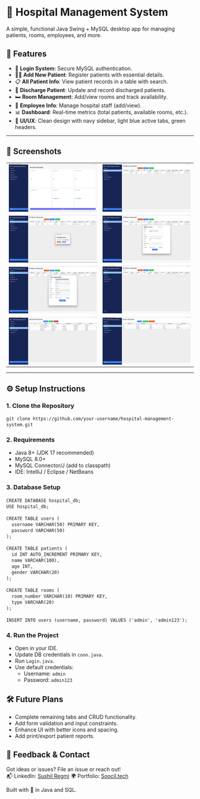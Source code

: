 # 🏥 Hospital Management System

A simple, functional Java Swing + MySQL desktop app for managing patients, rooms, employees, and more.

## 🚀 Features

*   🔐 **Login System**: Secure MySQL authentication.
*   🧑‍⚕️ **Add New Patient**: Register patients with essential details.
*   📋 **All Patient Info**: View patient records in a table with search.
*   🏥 **Discharge Patient**: Update and record discharged patients.
*   🛏 **Room Management**: Add/view rooms and track availability.
*   👥 **Employee Info**: Manage hospital staff (add/view).
*   📊 **Dashboard**: Real-time metrics (total patients, available rooms, etc.).
*   🎨 **UI/UX**: Clean design with navy sidebar, light blue active tabs, green headers.

---

## 📸 Screenshots

<table>
<tr>
<td><img src="public/Screenshots/Dashboard.png" width="100%"/></td>
<td><img src="public/Screenshots/AllPatientInfo.png" width="100%"/></td>
</tr>
<tr>
<td><img src="public/Screenshots/AllPatientInfoDischarge.png" width="100%"/></td>
<td><img src="public/Screenshots/AddPatient.png" width="100%"/></td>
</tr>
<tr>
<td><img src="public/Screenshots/DeletePatient.png" width="100%"/></td>
<td><img src="public/Screenshots/SearchedPatientList.png" width="100%"/></td>
</tr>
<tr>
<td><img src="public/Screenshots/ViewEmployees.png" width="100%"/></td>
<td><img src="public/Screenshots/ViewRooms.png" width="100%"/></td>
</tr>
</table>

---

## ⚙️ Setup Instructions

### 1\. Clone the Repository

    git clone https://github.com/your-username/hospital-management-system.git
    

### 2\. Requirements

*   Java 8+ (JDK 17 recommended)
*   MySQL 8.0+
*   MySQL Connector/J (add to classpath)
*   IDE: IntelliJ / Eclipse / NetBeans

### 3\. Database Setup

    CREATE DATABASE hospital_db;
    USE hospital_db;
    
    CREATE TABLE users (
      username VARCHAR(50) PRIMARY KEY,
      password VARCHAR(50)
    );
    
    CREATE TABLE patients (
      id INT AUTO_INCREMENT PRIMARY KEY,
      name VARCHAR(100),
      age INT,
      gender VARCHAR(20)
    );
    
    CREATE TABLE rooms (
      room_number VARCHAR(10) PRIMARY KEY,
      type VARCHAR(20)
    );
    
    INSERT INTO users (username, password) VALUES ('admin', 'admin123');
    

### 4\. Run the Project

*   Open in your IDE.
*   Update DB credentials in `conn.java`.
*   Run `Login.java`.
*   Use default credentials:
    *   Username: `admin`
    *   Password: `admin123`

## 🛠️ Future Plans

*   Complete remaining tabs and CRUD functionality.
*   Add form validation and input constraints.
*   Enhance UI with better icons and spacing.
*   Add print/export patient reports.

## 🙌 Feedback & Contact

Got ideas or issues? File an issue or reach out!  
📬 LinkedIn: [Sushil Regmi](https://linkedin.com/in/sushilre)
🌍 Portfolio: [Soocil.tech](https://soocil.tech/)


Built with 💙 in Java and SQL.
